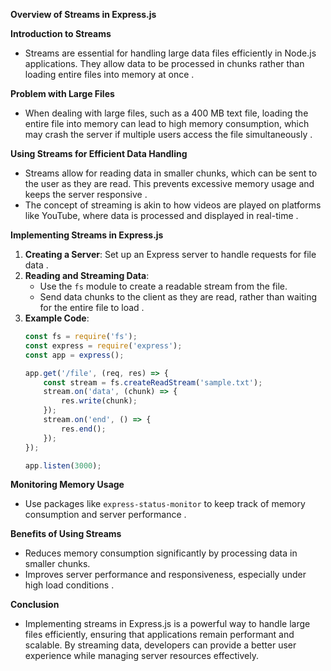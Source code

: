 **Overview of Streams in Express.js**

**Introduction to Streams**
- Streams are essential for handling large data files efficiently in Node.js applications. They allow data to be processed in chunks rather than loading entire files into memory at once .

**Problem with Large Files**
- When dealing with large files, such as a 400 MB text file, loading the entire file into memory can lead to high memory consumption, which may crash the server if multiple users access the file simultaneously .

**Using Streams for Efficient Data Handling**
- Streams allow for reading data in smaller chunks, which can be sent to the user as they are read. This prevents excessive memory usage and keeps the server responsive .
- The concept of streaming is akin to how videos are played on platforms like YouTube, where data is processed and displayed in real-time .

**Implementing Streams in Express.js**
1. **Creating a Server**: Set up an Express server to handle requests for file data .
2. **Reading and Streaming Data**:
   - Use the `fs` module to create a readable stream from the file.
   - Send data chunks to the client as they are read, rather than waiting for the entire file to load .
3. **Example Code**:
   ```javascript
   const fs = require('fs');
   const express = require('express');
   const app = express();

   app.get('/file', (req, res) => {
       const stream = fs.createReadStream('sample.txt');
       stream.on('data', (chunk) => {
           res.write(chunk);
       });
       stream.on('end', () => {
           res.end();
       });
   });

   app.listen(3000);
   ```

**Monitoring Memory Usage**
- Use packages like `express-status-monitor` to keep track of memory consumption and server performance .

**Benefits of Using Streams**
- Reduces memory consumption significantly by processing data in smaller chunks.
- Improves server performance and responsiveness, especially under high load conditions .

**Conclusion**
- Implementing streams in Express.js is a powerful way to handle large files efficiently, ensuring that applications remain performant and scalable. By streaming data, developers can provide a better user experience while managing server resources effectively.
